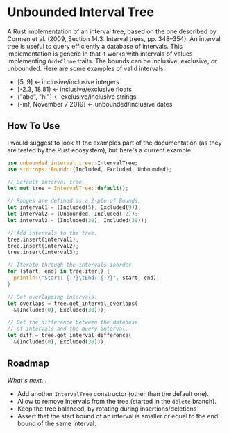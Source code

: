 # Unbounded Interval Tree

A Rust implementation of an interval tree, based on the one described by Cormen et al. (2009, Section 14.3: Interval trees, pp. 348–354). An interval tree is useful to query efficiently a database of intervals. This implementation is generic in that it works with intervals of values implementing `Ord+Clone` traits. The bounds can be inclusive, exclusive, or unbounded. Here are some examples of valid intervals:

* [5, 9] <- inclusive/inclusive integers
* [-2.3, 18.81) <- inclusive/exclusive floats
* ("abc", "hi"] <- exclusive/inclusive strings
* (-inf, November 7 2019] <- unbounded/inclusive dates

## How To Use

I would suggest to look at the examples part of the documentation (as they are tested by the Rust ecosystem), but here's a current example.

```rust
use unbounded_interval_tree::IntervalTree;
use std::ops::Bound::{Included, Excluded, Unbounded};

// Default interval tree.
let mut tree = IntervalTree::default();

// Ranges are defined as a 2-ple of Bounds.
let interval1 = (Included(5), Excluded(9));
let interval2 = (Unbounded, Included(-2));
let interval3 = (Included(30), Included(30));

// Add intervals to the tree.
tree.insert(interval1);
tree.insert(interval2);
tree.insert(interval3);

// Iterate through the intervals inorder.
for (start, end) in tree.iter() {
  println!("Start: {:?}\tEnd: {:?}", start, end);
}

// Get overlapping intervals.
let overlaps = tree.get_interval_overlaps(
  &(Included(0), Excluded(30)));

// Get the difference between the database
// of intervals and the query interval.
let diff = tree.get_interval_difference(
  &(Included(0), Excluded(30)));
```

## Roadmap

*What's next...*

* Add another `IntervalTree` constructor (other than the default one).
* Allow to remove intervals from the tree (started in the `delete` branch).
* Keep the tree balanced, by rotating during insertions/deletions
* Assert that the start bound of an interval is smaller or equal to the end bound of the same interval.